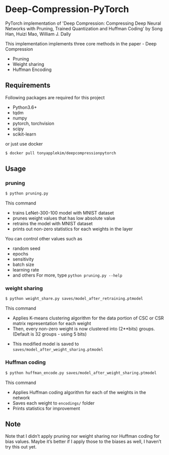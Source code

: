 # Deep-Compression-PyTorch
PyTorch implementation of 'Deep Compression: Compressing Deep Neural Networks with Pruning, Trained Quantization and Huffman Coding'  by Song Han, Huizi Mao, William J. Dally

This implementation implements three core methods in the paper - Deep Compression
- Pruning
- Weight sharing
- Huffman Encoding

## Requirements
Following packages are required for this project
- Python3.6+
- tqdm
- numpy
- pytorch, torchvision
- scipy
- scikit-learn

or just use docker
``` bash
$ docker pull tonyapplekim/deepcompressionpytorch
```

## Usage
### pruning
``` bash
$ python pruning.py
```
This command
- trains LeNet-300-100 model with MNIST dataset
- prunes weight values that has low absolute value
- retrains the model with MNIST dataset
- prints out non-zero statistics for each weights in the layer

You can control other values such as
- random seed
- epochs
- sensitivity
- batch size
- learning rate
- and others
For more, type `python pruning.py --help`

### weight sharing
``` bash
$ python weight_share.py saves/model_after_retraining.ptmodel
```
This command
* Applies K-means clustering algorithm for the data portion of CSC or CSR matrix representation for each weight
* Then, every non-zero weight is now clustered into (2**bits) groups.
(Default is 32 groups - using 5 bits)
- This modified model is saved to
`saves/model_after_weight_sharing.ptmodel`

### Huffman coding
``` bash
$ python huffman_encode.py saves/model_after_weight_sharing.ptmodel
```
This command
- Applies Huffman coding algorithm for each of the weights in the network
- Saves each weight to `encodings/` folder
- Prints statistics for improvement



## Note
Note that I didn’t apply pruning nor weight sharing nor Huffman coding  for bias values. Maybe it’s better if I apply those to the biases as well, I haven’t try this out yet.

